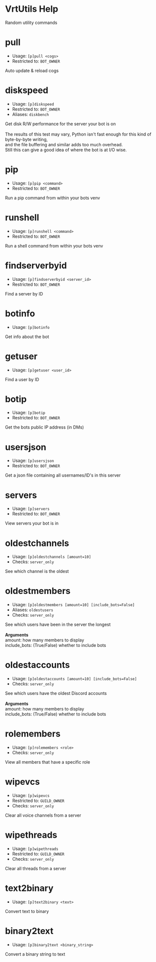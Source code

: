 # VrtUtils Help

Random utility commands

# pull
 - Usage: `[p]pull <cogs> `
 - Restricted to: `BOT_OWNER`

Auto update & reload cogs

# diskspeed
 - Usage: `[p]diskspeed `
 - Restricted to: `BOT_OWNER`
 - Aliases: `diskbench`

Get disk R/W performance for the server your bot is on<br/><br/>The results of this test may vary, Python isn't fast enough for this kind of byte-by-byte writing,<br/>and the file buffering and similar adds too much overhead.<br/>Still this can give a good idea of where the bot is at I/O wise.

# pip
 - Usage: `[p]pip <command> `
 - Restricted to: `BOT_OWNER`

Run a pip command from within your bots venv

# runshell
 - Usage: `[p]runshell <command> `
 - Restricted to: `BOT_OWNER`

Run a shell command from within your bots venv

# findserverbyid
 - Usage: `[p]findserverbyid <server_id> `
 - Restricted to: `BOT_OWNER`

Find a server by ID

# botinfo
 - Usage: `[p]botinfo `

Get info about the bot

# getuser
 - Usage: `[p]getuser <user_id> `

Find a user by ID

# botip
 - Usage: `[p]botip `
 - Restricted to: `BOT_OWNER`

Get the bots public IP address (in DMs)

# usersjson
 - Usage: `[p]usersjson `
 - Restricted to: `BOT_OWNER`

Get a json file containing all usernames/ID's in this server

# servers
 - Usage: `[p]servers `
 - Restricted to: `BOT_OWNER`

View servers your bot is in

# oldestchannels
 - Usage: `[p]oldestchannels [amount=10] `
 - Checks: `server_only`

See which channel is the oldest

# oldestmembers
 - Usage: `[p]oldestmembers [amount=10] [include_bots=False] `
 - Aliases: `oldestusers`
 - Checks: `server_only`

See which users have been in the server the longest<br/><br/>**Arguments**<br/>amount: how many members to display<br/>include_bots: (True/False) whether to include bots

# oldestaccounts
 - Usage: `[p]oldestaccounts [amount=10] [include_bots=False] `
 - Checks: `server_only`

See which users have the oldest Discord accounts<br/><br/>**Arguments**<br/>amount: how many members to display<br/>include_bots: (True/False) whether to include bots

# rolemembers
 - Usage: `[p]rolemembers <role> `
 - Checks: `server_only`

View all members that have a specific role

# wipevcs
 - Usage: `[p]wipevcs `
 - Restricted to: `GUILD_OWNER`
 - Checks: `server_only`

Clear all voice channels from a server

# wipethreads
 - Usage: `[p]wipethreads `
 - Restricted to: `GUILD_OWNER`
 - Checks: `server_only`

Clear all threads from a server

# text2binary
 - Usage: `[p]text2binary <text> `

Convert text to binary

# binary2text
 - Usage: `[p]binary2text <binary_string> `

Convert a binary string to text

